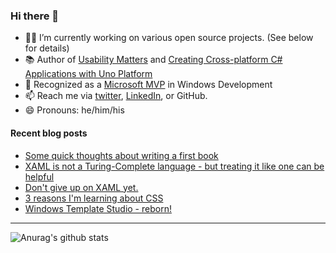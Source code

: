 ### Hi there 👋

- 👨‍💻 I’m currently working on various open source projects. (See below for details)
- 📚 Author of [Usability Matters](https://www.manning.com/books/usability-matters?a_aid=mrlacey) and [Creating Cross-platform C# Applications with Uno Platform](https://www.packtpub.com/product/creating-cross-platform-c-applications-with-uno-platform/9781801078498)
- 🏅 Recognized as a [Microsoft MVP](https://mvp.microsoft.com/en-us/PublicProfile/5001397?fullName=Matt%20Lacey) in Windows Development
- 📫 Reach me via [twitter](https://twitter.com/mrlacey), [LinkedIn](https://www.linkedin.com/in/mrlacey), or GitHub.
- 😄 Pronouns: he/him/his

<!--
**mrlacey/mrlacey** is a ✨ _special_ ✨ repository because its `README.md` (this file) appears on your GitHub profile.

Here are some ideas to get you started:

- 🔭 I’m currently working on ...
- 🌱 I’m currently learning ...
- 👯 I’m looking to collaborate on ...
- 🤔 I’m looking for help with ...
- 💬 Ask me about ...
- 📫 How to reach me: ...
- 😄 Pronouns: ...
- ⚡ Fun fact: ...
-->

#### Recent blog posts
<!-- BLOG-POST-LIST:START -->
- [Some quick thoughts about writing a first book](https://www.mrlacey.com/2022/02/some-quick-thoughts-about-writing-first.html)
- [XAML is not a Turing-Complete language - but treating it like one can be helpful](https://www.mrlacey.com/2022/02/xaml-is-not-turing-complete-language.html)
- [Don&#39;t give up on XAML yet.](https://www.mrlacey.com/2022/02/dont-give-up-on-xaml-yet-its-still.html)
- [3 reasons I&#39;m learning about CSS](https://www.mrlacey.com/2022/01/2-reasons-im-learning-about-css.html)
- [Windows Template Studio - reborn!](https://www.mrlacey.com/2022/01/windows-template-studio-reborn.html)
<!-- BLOG-POST-LIST:END -->

---

![Anurag's github stats](https://github-readme-stats.vercel.app/api?username=mrlacey&count_private=true&show_icons=true)

